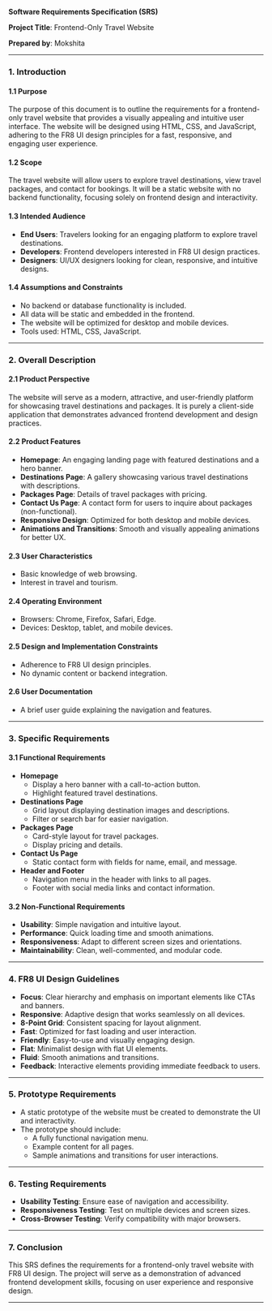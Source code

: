 **Software Requirements Specification (SRS)**

**Project Title**: Frontend-Only Travel Website

**Prepared by**: Mokshita

---

### 1. Introduction

#### 1.1 Purpose
The purpose of this document is to outline the requirements for a frontend-only travel website that provides a visually appealing and intuitive user interface. The website will be designed using HTML, CSS, and JavaScript, adhering to the FR8 UI design principles for a fast, responsive, and engaging user experience.

#### 1.2 Scope
The travel website will allow users to explore travel destinations, view travel packages, and contact for bookings. It will be a static website with no backend functionality, focusing solely on frontend design and interactivity.

#### 1.3 Intended Audience
- **End Users**: Travelers looking for an engaging platform to explore travel destinations.
- **Developers**: Frontend developers interested in FR8 UI design practices.
- **Designers**: UI/UX designers looking for clean, responsive, and intuitive designs.

#### 1.4 Assumptions and Constraints
- No backend or database functionality is included.
- All data will be static and embedded in the frontend.
- The website will be optimized for desktop and mobile devices.
- Tools used: HTML, CSS, JavaScript.

---

### 2. Overall Description

#### 2.1 Product Perspective
The website will serve as a modern, attractive, and user-friendly platform for showcasing travel destinations and packages. It is purely a client-side application that demonstrates advanced frontend development and design practices.

#### 2.2 Product Features
- **Homepage**: An engaging landing page with featured destinations and a hero banner.
- **Destinations Page**: A gallery showcasing various travel destinations with descriptions.
- **Packages Page**: Details of travel packages with pricing.
- **Contact Us Page**: A contact form for users to inquire about packages (non-functional).
- **Responsive Design**: Optimized for both desktop and mobile devices.
- **Animations and Transitions**: Smooth and visually appealing animations for better UX.

#### 2.3 User Characteristics
- Basic knowledge of web browsing.
- Interest in travel and tourism.

#### 2.4 Operating Environment
- Browsers: Chrome, Firefox, Safari, Edge.
- Devices: Desktop, tablet, and mobile devices.

#### 2.5 Design and Implementation Constraints
- Adherence to FR8 UI design principles.
- No dynamic content or backend integration.

#### 2.6 User Documentation
- A brief user guide explaining the navigation and features.

---

### 3. Specific Requirements

#### 3.1 Functional Requirements
- **Homepage**
  - Display a hero banner with a call-to-action button.
  - Highlight featured travel destinations.
- **Destinations Page**
  - Grid layout displaying destination images and descriptions.
  - Filter or search bar for easier navigation.
- **Packages Page**
  - Card-style layout for travel packages.
  - Display pricing and details.
- **Contact Us Page**
  - Static contact form with fields for name, email, and message.
- **Header and Footer**
  - Navigation menu in the header with links to all pages.
  - Footer with social media links and contact information.

#### 3.2 Non-Functional Requirements
- **Usability**: Simple navigation and intuitive layout.
- **Performance**: Quick loading time and smooth animations.
- **Responsiveness**: Adapt to different screen sizes and orientations.
- **Maintainability**: Clean, well-commented, and modular code.

---

### 4. FR8 UI Design Guidelines
- **Focus**: Clear hierarchy and emphasis on important elements like CTAs and banners.
- **Responsive**: Adaptive design that works seamlessly on all devices.
- **8-Point Grid**: Consistent spacing for layout alignment.
- **Fast**: Optimized for fast loading and user interaction.
- **Friendly**: Easy-to-use and visually engaging design.
- **Flat**: Minimalist design with flat UI elements.
- **Fluid**: Smooth animations and transitions.
- **Feedback**: Interactive elements providing immediate feedback to users.

---

### 5. Prototype Requirements
- A static prototype of the website must be created to demonstrate the UI and interactivity.
- The prototype should include:
  - A fully functional navigation menu.
  - Example content for all pages.
  - Sample animations and transitions for user interactions.

---

### 6. Testing Requirements
- **Usability Testing**: Ensure ease of navigation and accessibility.
- **Responsiveness Testing**: Test on multiple devices and screen sizes.
- **Cross-Browser Testing**: Verify compatibility with major browsers.

---

### 7. Conclusion
This SRS defines the requirements for a frontend-only travel website with FR8 UI design. The project will serve as a demonstration of advanced frontend development skills, focusing on user experience and responsive design.

---

